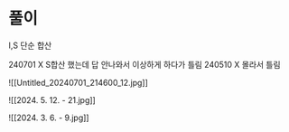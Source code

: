 # 풀이

I,S 단순 합산



240701 X S합산 했는데 답 안나와서 이상하게 하다가 틀림
240510 X 몰라서 틀림

![[Untitled_20240701_214600_12.jpg]]

![[2024. 5. 12. - 21.jpg]]

![[2024. 3. 6. - 9.jpg]]